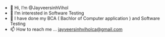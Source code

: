 - 👋 Hi, I’m @JayveersinhVihol
- 👀 I’m interested in Software  Testing
- 🌱 I have done my BCA ( Bachlor of Computer application  ) and Software Testing 
- 📫 How to reach me ... jayveersinhviholca@gmail.com

<!---
JayveersinhVihol/JayveersinhVihol is a ✨ special ✨ repository because its `README.md` (this file) appears on your GitHub profile.
You can click the Preview link to take a look at your changes.
--->
